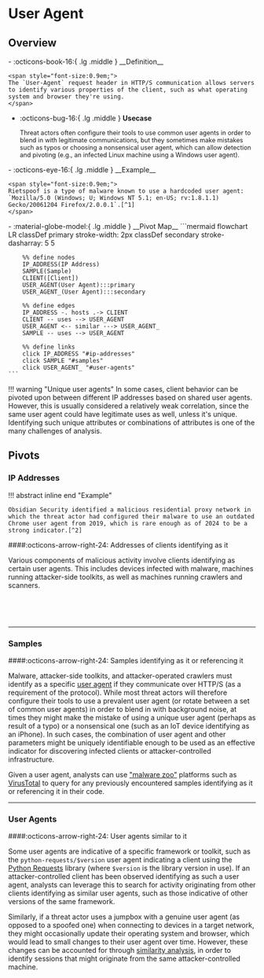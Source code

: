 # User Agent

## Overview

<div class="grid cards" markdown>
-   :octicons-book-16:{ .lg .middle } __Definition__

	<span style="font-size:0.9em;">
	The `User-Agent` request header in HTTP/S communication allows servers to identify various properties of the client, such as what operating system and browser they're using.
	</span>

-   :octicons-bug-16:{ .lg .middle } __Usecase__

	<span style="font-size:0.9em;">
    Threat actors often configure their tools to use common user agents in order to blend in with legitimate communications, but they sometimes make mistakes such as typos or choosing a nonsensical user agent, which can allow detection and pivoting (e.g., an infected Linux machine using a Windows user agent).
	</span>
</div>

<div class="grid cards" markdown>
-   :octicons-eye-16:{ .lg .middle } __Example__

	<span style="font-size:0.9em;">
    Rietspoof is a type of malware known to use a hardcoded user agent: `Mozilla/5.0 (Windows; U; Windows NT 5.1; en-US; rv:1.8.1.1) Gecko/20061204 Firefox/2.0.0.1`.[^1]
	</span>
</div>

<div class="grid cards" markdown>
-   :material-globe-model:{ .lg .middle } __Pivot Map__
	```mermaid
	flowchart LR
		classDef primary stroke-width: 2px
		classDef secondary stroke-dasharray: 5 5
		
		%% define nodes
		IP_ADDRESS(IP Address)
		SAMPLE(Sample)
		CLIENT([Client])
		USER_AGENT(User Agent):::primary
		USER_AGENT_(User Agent):::secondary
		
		%% define edges
		IP_ADDRESS -. hosts .-> CLIENT
		CLIENT -- uses --> USER_AGENT
		USER_AGENT <-- similar ---> USER_AGENT_
		SAMPLE -- uses --> USER_AGENT
		
		%% define links
		click IP_ADDRESS "#ip-addresses"
		click SAMPLE "#samples"
		click USER_AGENT_ "#user-agents"
	```
</div>

!!! warning "Unique user agents"
	In some cases, client behavior can be pivoted upon between different IP addresses based on shared user agents. However, this is usually considered a relatively weak correlation, since the same user agent could have legitimate uses as well, unless it's unique. Identifying such unique attributes or combinations of attributes is one of the many challenges of analysis.

## Pivots

### IP Addresses

!!! abstract inline end "Example"

	Obsidian Security identified a malicious residential proxy network in which the threat actor had configured their malware to use an outdated Chrome user agent from 2019, which is rare enough as of 2024 to be a strong indicator.[^2]

####:octicons-arrow-right-24: Addresses of clients identifying as it

Various components of malicious activity involve clients identifying as certain user agents. This includes devices infected with malware, machines running attacker-side toolkits, as well as machines running crawlers and scanners.

&nbsp;

&nbsp;

---

### Samples

####:octicons-arrow-right-24: Samples identifying as it or referencing it

Malware, attacker-side toolkits, and attacker-operated crawlers must identify as a specific [user agent](/artifacts/user-agent) if they communicate over HTTP/S (as a requirement of the protocol). While most threat actors will therefore configure their tools to use a prevalent user agent (or rotate between a set of common user agents) in order to blend in with background noise, at times they might make the mistake of using a unique user agent (perhaps as result of a typo) or a nonsensical one (such as an IoT device identifying as an iPhone). In such cases, the combination of user agent and other parameters might be uniquely identifiable enough to be used as an effective indicator for discovering infected clients or attacker-controlled infrastructure.

Given a user agent, analysts can use ["malware zoo"](/tools/#malware-zoos) platforms such as [VirusTotal](https://virustotal.com) to query for any previously encountered samples identifying as it or referencing it in their code.

---

### User Agents

####:octicons-arrow-right-24: User agents similar to it

Some user agents are indicative of a specific framework or toolkit, such as the `python-requests/$version` user agent indicating a client using the [Python Requests](https://pypi.org/project/requests/) library (where `$version` is the library version in use). If an attacker-controlled client has been observed identifying as such a user agent, analysts can leverage this to search for activity originating from other clients identifying as similar user agents, such as those indicative of other versions of the same framework.

Similarly, if a threat actor uses a jumpbox with a genuine user agent (as opposed to a spoofed one) when connecting to devices in a target network, they might occasionally update their operating system and browser, which would lead to small changes to their user agent over time. However, these changes can be accounted for through [similarity analysis](https://www.splunk.com/en_us/blog/tips-and-tricks/text-vectorisation-clustering-and-similarity-analysis-with-splunk-exploring-user-agent-strings-at-scale.html), in order to identify sessions that might originate from the same attacker-controlled machine.

[^1]: [Spoofing in the reeds with Rietspoof](https://decoded.avast.io/threatintel/spoofing-in-the-reeds-with-rietspoof/)
[^2]: [Emerging Identity Threats: The Muddy Waters of Residential Proxies](https://www.obsidiansecurity.com/blog/emerging-identity-threats-the-muddy-waters-of-residential-proxies/)